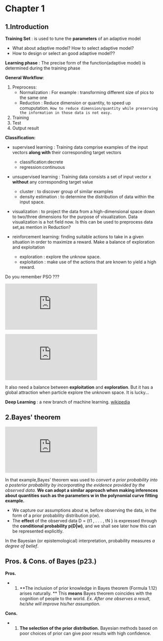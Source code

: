 Chapter 1
======================

1.Introduction
------------------------
**Training Set** : is used to tune the **parameters** of an adaptive model

- What about adaptive model? How to select adaptive model? 
- How to design or select an good adaptive model??

**Learning phase** : The precise form of the function(adaptive model) is determined during the training phase

**General Workflow**:

1. Preprocess:
	- Normalization : For example : transforming different size of pics to the same one
	- Reduction : Reduce dimension or quantity, to speed up comuputation. `How to reduce dimension/quantity while preserving the information in those data is not easy.`
2. Training
3. Test 
4. Output result

**Classification:**

- supervised learning : Training data comprise examples of the input vectors **along with** their corresponding target vectors
	- classification:decrete 
	- regression:continuous

- unsupervised learning : Training data consists a set of input vector x **without** any corresponding target value
	- cluster : to discover group of similar examples
	- density estimation : to determine the distribution of data within the input space.

- visualization : to project the data from a high-dimensional space down to two/three dimensions for the purpose of visualization. Data visualization is a hot field now. Is this can be used to preprocess data set,as mention in Reduction?

- reinforcement learning: finding suitable actions to take in a given situation in order to maximize a reward.
	Make a balance of exploration and exploitation
	- exploration : explore the unknow space.
	- exploitation : make use of the actions that are known to yield a high reward.

Do you remember PSO ???

![Alt text](http://latex.codecogs.com/gif.latex?V%28t&plus;1%29%20%3D%20w*V%28t%29%20&plus;%20C_%7B1%7D*R_%7B1%7D*%28P%28t%29%20-%20X%28t%29%29%20&plus;%20C_%7B2%7D*R_%7B2%7D*%28G%28t%29%20-%20X%28t%29%29)

![text](http://latex.codecogs.com/gif.latex?X%28t&plus;1%29%20%3D%20X%28t%29%20&plus;%20V%28t&plus;1%29)
<!--
$$
V\(t+1\) = w\*V\(t\) + C\_{1}\*R\_{1}\*\(P\(t\) - X\(t\)\) + C\_{2}\*R\_{2}\*\(G\(t\) - X\(t\)\)
$$
$$
X(t+1) = X(t) + V(t+1)
$$
http://latex.codecogs.com/gif.latex?V(t&plus;1)&space;=&space;w*V(t)&space;&plus;&space;C_{1}*R_{1}*(P(t)&space;-&space;X(t))&space;&plus;&space;C_{2}*R_{2}*(G(t)&space;-&space;X(t))
-->

It also need a balance between **exploitation** and **exploration**. But it has a global attraction when particle explore the unknown space. It is lucky...

**Deep Learning** : a new branch of machine learning. [wikipedia][deep_learning]


2.Bayes' theorem
--------------------------------
![Bayes theorem](http://latex.codecogs.com/gif.latex?p%5C%28w%7CD%5C%29%20%3D%20%5Cfrac%7Bp%5C%28D%7Cw%5C%29p%5C%28w%5C%29%7D%7Bp%5C%28D%5C%29%7D)

In that example,Bayes' theorem was used to *convert a prior probability into a posterior probability by incorporating the evidence provided by the observed data.* 
**We can adopt a similar approach when making inferences about quantities such as the parameters w in the polynomial curve fitting example.**

- We capture our assumptions about w, before observing the data, in the form of a prior probability distribution p(w). 
- The **effect** of the observed data D = {t1 , . . . , tN } is expressed through the **conditional probability p(D|w)**, and we shall see later how this can be represented explicitly.

In the Bayesian \(or epistemological\) interpretation, probability measures *a degree of belief*.

[deep_learning]: http://en.wikipedia.org/wiki/Deep_learning

Pros. & Cons. of Bayes (p23.)
---------------
**Pros.**

- 1) **The inclusion of prior knowledge in Bayes theorem (Formula 1.12) arises naturally.
** This **means** Bayes theorem coincides with the cognition of people to the world. 
*Ex. After one observes a result, he/she will improve his/her assumption.*

**Cons.**

- 1) **The selection of the prior distribution.** 
Bayesian methods based on poor choices of prior can give poor results with high confidence.

<script type="text/javascript" src="http://benweet.github.io/stackedit/lib/MathJax/MathJax.js?config=TeX-AMS_HTML"></script>

